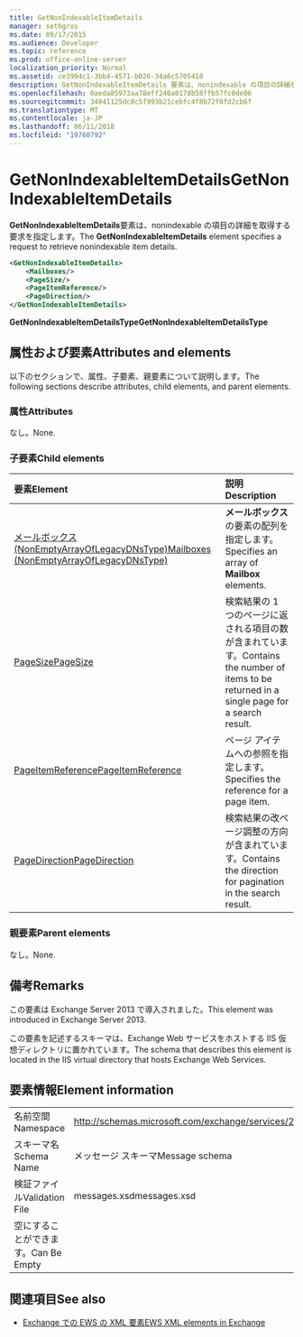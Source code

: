 ```yaml
---
title: GetNonIndexableItemDetails
manager: sethgros
ms.date: 09/17/2015
ms.audience: Developer
ms.topic: reference
ms.prod: office-online-server
localization_priority: Normal
ms.assetid: ce3994c1-3bb4-4571-b026-34a6c5705410
description: GetNonIndexableItemDetails 要素は、nonindexable の項目の詳細を取得する要求を指定します。
ms.openlocfilehash: 0aeda85973aa78eff240a017db58ffb57fc0de06
ms.sourcegitcommit: 34041125dc8c5f993b21cebfc4f8b72f0fd2cb6f
ms.translationtype: MT
ms.contentlocale: ja-JP
ms.lasthandoff: 06/11/2018
ms.locfileid: "19760792"
---
```

# <a name="getnonindexableitemdetails"></a><span data-ttu-id="72c4f-103">GetNonIndexableItemDetails</span><span class="sxs-lookup"><span data-stu-id="72c4f-103">GetNonIndexableItemDetails</span></span>

<span data-ttu-id="72c4f-104">**GetNonIndexableItemDetails**要素は、nonindexable の項目の詳細を取得する要求を指定します。</span><span class="sxs-lookup"><span data-stu-id="72c4f-104">The **GetNonIndexableItemDetails** element specifies a request to retrieve nonindexable item details.</span></span> 
  
```XML
<GetNonIndexableItemDetails>
    <Mailboxes/>
    <PageSize/>
    <PageItemReference/>
    <PageDirection/>
</GetNonIndexableItemDetails>
```

 <span data-ttu-id="72c4f-105">**GetNonIndexableItemDetailsType**</span><span class="sxs-lookup"><span data-stu-id="72c4f-105">**GetNonIndexableItemDetailsType**</span></span>
## <a name="attributes-and-elements"></a><span data-ttu-id="72c4f-106">属性および要素</span><span class="sxs-lookup"><span data-stu-id="72c4f-106">Attributes and elements</span></span>

<span data-ttu-id="72c4f-107">以下のセクションで、属性、子要素、親要素について説明します。</span><span class="sxs-lookup"><span data-stu-id="72c4f-107">The following sections describe attributes, child elements, and parent elements.</span></span>
  
### <a name="attributes"></a><span data-ttu-id="72c4f-108">属性</span><span class="sxs-lookup"><span data-stu-id="72c4f-108">Attributes</span></span>

<span data-ttu-id="72c4f-109">なし。</span><span class="sxs-lookup"><span data-stu-id="72c4f-109">None.</span></span>
  
### <a name="child-elements"></a><span data-ttu-id="72c4f-110">子要素</span><span class="sxs-lookup"><span data-stu-id="72c4f-110">Child elements</span></span>

|<span data-ttu-id="72c4f-111">**要素**</span><span class="sxs-lookup"><span data-stu-id="72c4f-111">**Element**</span></span>|<span data-ttu-id="72c4f-112">**説明**</span><span class="sxs-lookup"><span data-stu-id="72c4f-112">**Description**</span></span>|
|:-----|:-----|
|[<span data-ttu-id="72c4f-113">メールボックス (NonEmptyArrayOfLegacyDNsType)</span><span class="sxs-lookup"><span data-stu-id="72c4f-113">Mailboxes (NonEmptyArrayOfLegacyDNsType)</span></span>](mailboxes-nonemptyarrayoflegacydnstype.md) <br/> |<span data-ttu-id="72c4f-114">**メールボックス**の要素の配列を指定します。</span><span class="sxs-lookup"><span data-stu-id="72c4f-114">Specifies an array of **Mailbox** elements.</span></span>  <br/> |
|[<span data-ttu-id="72c4f-115">PageSize</span><span class="sxs-lookup"><span data-stu-id="72c4f-115">PageSize</span></span>](pagesize.md) <br/> |<span data-ttu-id="72c4f-116">検索結果の 1 つのページに返される項目の数が含まれています。</span><span class="sxs-lookup"><span data-stu-id="72c4f-116">Contains the number of items to be returned in a single page for a search result.</span></span>  <br/> |
|[<span data-ttu-id="72c4f-117">PageItemReference</span><span class="sxs-lookup"><span data-stu-id="72c4f-117">PageItemReference</span></span>](pageitemreference.md) <br/> |<span data-ttu-id="72c4f-118">ページ アイテムへの参照を指定します。</span><span class="sxs-lookup"><span data-stu-id="72c4f-118">Specifies the reference for a page item.</span></span>  <br/> |
|[<span data-ttu-id="72c4f-119">PageDirection</span><span class="sxs-lookup"><span data-stu-id="72c4f-119">PageDirection</span></span>](pagedirection.md) <br/> |<span data-ttu-id="72c4f-120">検索結果の改ページ調整の方向が含まれています。</span><span class="sxs-lookup"><span data-stu-id="72c4f-120">Contains the direction for pagination in the search result.</span></span>  <br/> |
   
### <a name="parent-elements"></a><span data-ttu-id="72c4f-121">親要素</span><span class="sxs-lookup"><span data-stu-id="72c4f-121">Parent elements</span></span>

<span data-ttu-id="72c4f-122">なし。</span><span class="sxs-lookup"><span data-stu-id="72c4f-122">None.</span></span>
  
## <a name="remarks"></a><span data-ttu-id="72c4f-123">備考</span><span class="sxs-lookup"><span data-stu-id="72c4f-123">Remarks</span></span>

<span data-ttu-id="72c4f-124">この要素は Exchange Server 2013 で導入されました。</span><span class="sxs-lookup"><span data-stu-id="72c4f-124">This element was introduced in Exchange Server 2013.</span></span>
  
<span data-ttu-id="72c4f-125">この要素を記述するスキーマは、Exchange Web サービスをホストする IIS 仮想ディレクトリに置かれています。</span><span class="sxs-lookup"><span data-stu-id="72c4f-125">The schema that describes this element is located in the IIS virtual directory that hosts Exchange Web Services.</span></span>
  
## <a name="element-information"></a><span data-ttu-id="72c4f-126">要素情報</span><span class="sxs-lookup"><span data-stu-id="72c4f-126">Element information</span></span>

|||
|:-----|:-----|
|<span data-ttu-id="72c4f-127">名前空間</span><span class="sxs-lookup"><span data-stu-id="72c4f-127">Namespace</span></span>  <br/> |http://schemas.microsoft.com/exchange/services/2006/messages  <br/> |
|<span data-ttu-id="72c4f-128">スキーマ名</span><span class="sxs-lookup"><span data-stu-id="72c4f-128">Schema Name</span></span>  <br/> |<span data-ttu-id="72c4f-129">メッセージ スキーマ</span><span class="sxs-lookup"><span data-stu-id="72c4f-129">Message schema</span></span>  <br/> |
|<span data-ttu-id="72c4f-130">検証ファイル</span><span class="sxs-lookup"><span data-stu-id="72c4f-130">Validation File</span></span>  <br/> |<span data-ttu-id="72c4f-131">messages.xsd</span><span class="sxs-lookup"><span data-stu-id="72c4f-131">messages.xsd</span></span>  <br/> |
|<span data-ttu-id="72c4f-132">空にすることができます。</span><span class="sxs-lookup"><span data-stu-id="72c4f-132">Can Be Empty</span></span>  <br/> ||
   
## <a name="see-also"></a><span data-ttu-id="72c4f-133">関連項目</span><span class="sxs-lookup"><span data-stu-id="72c4f-133">See also</span></span>



- [<span data-ttu-id="72c4f-134">Exchange での EWS の XML 要素</span><span class="sxs-lookup"><span data-stu-id="72c4f-134">EWS XML elements in Exchange</span></span>](ews-xml-elements-in-exchange.md)

